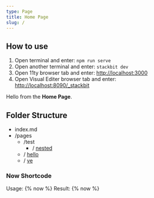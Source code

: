 ```yaml
---
type: Page
title: Home Page
slug: /
---
```

## How to use

1.  Open terminal and enter: `npm run serve`
2.  Open another terminal and enter: `stackbit dev`
3.  Open 11ty browser tab and enter: <http://localhost:3000>
4.  Open Visual Editer browser tab and enter: <http://localhost:8090/_stackbit>

Hello from the **Home Page**.

## Folder Structure

*   index.md
*   /pages
    *   /test
        *   / [nested](/pages/test/nested)
    *   / [hello](/pages/hello)
    *   / [ve](/pages/ve)

### Now Shortcode

Usage: {% now %} 
Result: {% now %}
